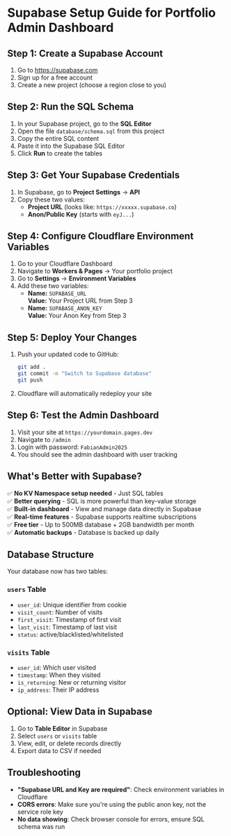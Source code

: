# Supabase Setup Guide for Portfolio Admin Dashboard

## Step 1: Create a Supabase Account
1. Go to https://supabase.com
2. Sign up for a free account
3. Create a new project (choose a region close to you)

## Step 2: Run the SQL Schema
1. In your Supabase project, go to the **SQL Editor**
2. Open the file `database/schema.sql` from this project
3. Copy the entire SQL content
4. Paste it into the Supabase SQL Editor
5. Click **Run** to create the tables

## Step 3: Get Your Supabase Credentials
1. In Supabase, go to **Project Settings** → **API**
2. Copy these two values:
   - **Project URL** (looks like: `https://xxxxx.supabase.co`)
   - **Anon/Public Key** (starts with `eyJ...`)

## Step 4: Configure Cloudflare Environment Variables
1. Go to your Cloudflare Dashboard
2. Navigate to **Workers & Pages** → Your portfolio project
3. Go to **Settings** → **Environment Variables**
4. Add these two variables:
   - **Name:** `SUPABASE_URL`  
     **Value:** Your Project URL from Step 3
   - **Name:** `SUPABASE_ANON_KEY`  
     **Value:** Your Anon Key from Step 3

## Step 5: Deploy Your Changes
1. Push your updated code to GitHub:
   ```bash
   git add .
   git commit -m "Switch to Supabase database"
   git push
   ```
2. Cloudflare will automatically redeploy your site

## Step 6: Test the Admin Dashboard
1. Visit your site at `https://yourdomain.pages.dev`
2. Navigate to `/admin`
3. Login with password: `FabianAdmin2025`
4. You should see the admin dashboard with user tracking

## What's Better with Supabase?
✅ **No KV Namespace setup needed** - Just SQL tables  
✅ **Better querying** - SQL is more powerful than key-value storage  
✅ **Built-in dashboard** - View and manage data directly in Supabase  
✅ **Real-time features** - Supabase supports realtime subscriptions  
✅ **Free tier** - Up to 500MB database + 2GB bandwidth per month  
✅ **Automatic backups** - Database is backed up daily  

## Database Structure
Your database now has two tables:

### `users` Table
- `user_id`: Unique identifier from cookie
- `visit_count`: Number of visits
- `first_visit`: Timestamp of first visit
- `last_visit`: Timestamp of last visit
- `status`: active/blacklisted/whitelisted

### `visits` Table
- `user_id`: Which user visited
- `timestamp`: When they visited
- `is_returning`: New or returning visitor
- `ip_address`: Their IP address

## Optional: View Data in Supabase
1. Go to **Table Editor** in Supabase
2. Select `users` or `visits` table
3. View, edit, or delete records directly
4. Export data to CSV if needed

## Troubleshooting
- **"Supabase URL and Key are required"**: Check environment variables in Cloudflare
- **CORS errors**: Make sure you're using the public anon key, not the service role key
- **No data showing**: Check browser console for errors, ensure SQL schema was run
